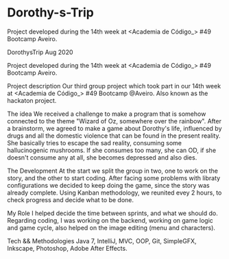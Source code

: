 # Dorothy-s-Trip
Project developed during the 14th week at &lt;Academia de Código_> #49 Bootcamp Aveiro.

DorothysTrip
Aug 2020

Project developed during the 14th week at <Academia de Código_> #49 Bootcamp Aveiro.

Project description
Our third group project which took part in our 14th week at <Academia de Código_> #49 Bootcamp @Aveiro. Also known as the hackaton project.

The idea
We received a challenge to make a program that is somehow connected to the theme "Wizard of Oz, somewhere over the rainbow". After a brainstorm, we agreed to make a game about Dorothy's life, influenced by drugs and all the domestic violence that can be found in the present reality. She basically tries to escape the sad reality, consuming some hallucinogenic mushrooms. If she consumes too many, she can OD, if she doesn't consume any at all, she becomes depressed and also dies.

The Development
At the start we split the group in two, one to work on the story, and the other to start coding. After facing some problems with libraty configurations we decided to keep doing the game, since the story was already complete. Using Kanban methodology, we reunited evey 2 hours, to check progress and decide what to be done.

My Role
I helped decide the time between sprints, and what we should do.
Regarding coding, I was working on the backend, working on game logic and game cycle, also helped on the image editing (menu and characters). 

Tech && Methodologies
Java 7, IntelliJ, MVC, OOP, Git, SimpleGFX, Inkscape, Photoshop, Adobe After Effects.
